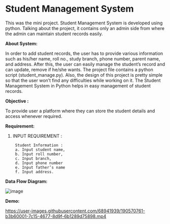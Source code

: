 # Student Management System
This was the mini project. Student Management System is developed using python. Talking about the project, it contains only an admin side from where the admin can maintain student records easily.

**About System:**

In order to add student records, the user has to provide various information such as his/her name, roll no., study branch, phone number, parent name, and address. After this, the user can easily manage the student’s record and can update, remove if he/she wants. The project file contains a python script (student_manage.py). Also, the design of this project is pretty simple so that the user won’t find any difficulties while working on it. The Student Management System in Python helps in easy management of student records. 

**Objective :**

To provide user a platform where they can store the student details and access whenever required.

**Requirement:**
1. INPUT REQUIREMENT :

        Student Information :
        a. Input student name,
        b. Input roll number,
        c. Input branch,
        d. Input phone number
        e. Input father’s name
        f. Input address.
        
**Data Flow Diagram:**

![image](https://user-images.githubusercontent.com/68941939/190568995-79257fce-8bd3-4010-a96f-d0c8c6820a69.png)

**Demo:**



https://user-images.githubusercontent.com/68941939/190570761-b3b60001-7c15-4677-8d9f-6b1289d75898.mp4


